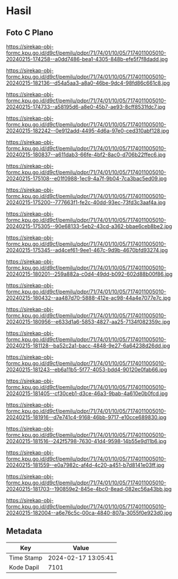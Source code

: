 # Hasil

## Foto C Plano

https://sirekap-obj-formc.kpu.go.id/d9cf/pemilu/pdpr/71/74/01/10/05/7174011005010-20240215-174258--a0dd7486-bea1-4305-848b-efe5f7f8dadd.jpg

https://sirekap-obj-formc.kpu.go.id/d9cf/pemilu/pdpr/71/74/01/10/05/7174011005010-20240215-182136--d54a5aa3-a8a0-46be-9dc4-98fd86c661c8.jpg

https://sirekap-obj-formc.kpu.go.id/d9cf/pemilu/pdpr/71/74/01/10/05/7174011005010-20240215-174733--a58195d6-a8e0-45b7-ae93-8cff8531fdc7.jpg

https://sirekap-obj-formc.kpu.go.id/d9cf/pemilu/pdpr/71/74/01/10/05/7174011005010-20240215-182242--0e912add-4495-4d6a-97e0-ced310abf128.jpg

https://sirekap-obj-formc.kpu.go.id/d9cf/pemilu/pdpr/71/74/01/10/05/7174011005010-20240215-180837--a611dab3-66fe-4bf2-8ac0-d706b22ffec6.jpg

https://sirekap-obj-formc.kpu.go.id/d9cf/pemilu/pdpr/71/74/01/10/05/7174011005010-20240215-175108--e01f0988-1ec9-4a7f-9b04-7ca3bac5ed09.jpg

https://sirekap-obj-formc.kpu.go.id/d9cf/pemilu/pdpr/71/74/01/10/05/7174011005010-20240215-175200--777663f1-fe2c-40dd-93ec-73fd3c3aaf4a.jpg

https://sirekap-obj-formc.kpu.go.id/d9cf/pemilu/pdpr/71/74/01/10/05/7174011005010-20240215-175305--90e68133-5eb2-43cd-a362-bbae6ceb8be2.jpg

https://sirekap-obj-formc.kpu.go.id/d9cf/pemilu/pdpr/71/74/01/10/05/7174011005010-20240215-175345--ad4cef61-9ee1-467c-9d9b-4670bfd93274.jpg

https://sirekap-obj-formc.kpu.go.id/d9cf/pemilu/pdpr/71/74/01/10/05/7174011005010-20240215-180201--259a882a-c0d4-49dd-b092-602d88b00f86.jpg

https://sirekap-obj-formc.kpu.go.id/d9cf/pemilu/pdpr/71/74/01/10/05/7174011005010-20240215-180432--aa487d70-5888-412e-ac98-44a4e7077e7c.jpg

https://sirekap-obj-formc.kpu.go.id/d9cf/pemilu/pdpr/71/74/01/10/05/7174011005010-20240215-180956--e633d1a6-5853-4827-aa25-7134f082359c.jpg

https://sirekap-obj-formc.kpu.go.id/d9cf/pemilu/pdpr/71/74/01/10/05/7174011005010-20240215-181128--ba52c2a1-bacc-4848-9e27-6a64238d26dd.jpg

https://sirekap-obj-formc.kpu.go.id/d9cf/pemilu/pdpr/71/74/01/10/05/7174011005010-20240215-181243--eb6a11b5-5f77-4053-bdd4-90120e0fab66.jpg

https://sirekap-obj-formc.kpu.go.id/d9cf/pemilu/pdpr/71/74/01/10/05/7174011005010-20240215-181405--cf30ceb1-d3ce-46a3-9bab-4a610e0b0fcd.jpg

https://sirekap-obj-formc.kpu.go.id/d9cf/pemilu/pdpr/71/74/01/10/05/7174011005010-20240215-181916--d7e741c4-9168-46bb-9717-e10cce689830.jpg

https://sirekap-obj-formc.kpu.go.id/d9cf/pemilu/pdpr/71/74/01/10/05/7174011005010-20240215-181516--242f5798-7630-41d4-9598-14b55e9d11b6.jpg

https://sirekap-obj-formc.kpu.go.id/d9cf/pemilu/pdpr/71/74/01/10/05/7174011005010-20240215-181559--e0a7982c-af4d-4c20-a451-b7d8141e03ff.jpg

https://sirekap-obj-formc.kpu.go.id/d9cf/pemilu/pdpr/71/74/01/10/05/7174011005010-20240215-181703--190859e2-845e-4bc0-8ead-082ec56a43bb.jpg

https://sirekap-obj-formc.kpu.go.id/d9cf/pemilu/pdpr/71/74/01/10/05/7174011005010-20240215-182004--a6e76c5c-00ca-4840-807a-3055f0e923d0.jpg


## Metadata

| Key        | Value               |
| ---------- | ------------------- |
| Time Stamp | 2024-02-17 13:05:41 |
| Kode Dapil | 7101                |



